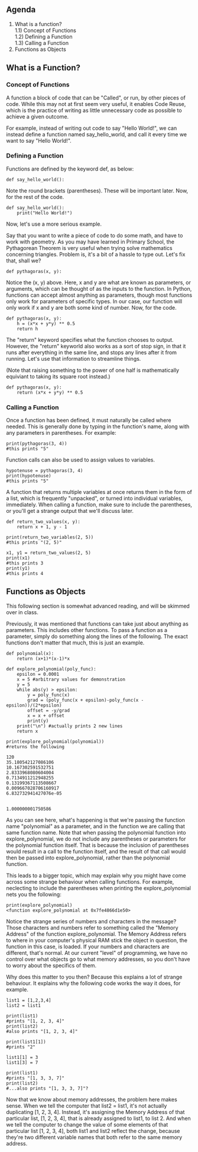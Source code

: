 ## Agenda
1) What is a function?  
	1.1) Concept of Functions  
	1.2) Defining a Function  
	1.3) Calling a Function  
2) Functions as Objects


## What is a Function?

### Concept of Functions
A function a block of code that can be "Called", or run, by other pieces of code. While this may not at first seem very useful, it enables Code Reuse, which is the practice of writing as little unnecessary code as possible to achieve a given outcome.

For example, instead of writing out code to say "Hello World!", we can instead define a function named say_hello_world, and call it every time we want to say "Hello World!".

### Defining a Function
Functions are defined by the keyword def, as below:

`def say_hello_world():`

Note the round brackets (parentheses). These will be important later. Now, for the rest of the code.

```
def say_hello_world():
	print("Hello World!")
```

Now, let's use a more serious example.

Say that you want to write a piece of code to do some math, and have to work with geometry. As you may have learned in Primary School, the Pythagorean Theorem is very useful when trying solve mathematics concerning triangles. Problem is, it's a bit of a hassle to type out. Let's fix that, shall we?

`def pythagoras(x, y):`

Notice the (x, y) above. Here, x and y are what are known as parameters, or arguments, which can be thought of as the inputs to the function. In Python, functions can accept almost anything as parameters, though most functions only work for parameters of specific types. In our case, our function will only work if x and y are both some kind of number. Now, for the code.

```
def pythagoras(x, y):
	h = (x*x + y*y) ** 0.5
	return h
```

The "return" keyword specifies what the function chooses to output. However, the "return" keyworld also works as a sort of stop sign, in that it runs after everything in the same line, and stops any lines after it from running. Let's use that information to streamline things.

(Note that raising something to the power of one half is mathematically equiviant to taking its square root instead.)

```
def pythagoras(x, y):
	return (x*x + y*y) ** 0.5
```

### Calling a Function
Once a function has been defined, it must naturally be called where needed. This is generally done by typing in the function's name, along with any parameters in parentheses. For example:

```
print(pythagoras(3, 4))
#this prints "5"
```

Function calls can also be used to assign values to variables.

```
hypotenuse = pythagoras(3, 4)
print(hypotenuse)
#this prints "5"
```

A function that returns multiple variables at once returns them in the form of a list, which is frequently "unpacked", or turned into individual variables, immediately. When calling a function, make sure to include the parentheses, or you'll get a strange output that we'll discuss later.

```
def return_two_values(x, y):
	return x + 1, y - 1

print(return_two_variables(2, 5))
#this prints "(2, 5)"

x1, y1 = return_two_values(2, 5)
print(x1)
#this prints 3
print(y1)
#this prints 4
```

## Functions as Objects
This following section is somewhat advanced reading, and will be skimmed over in class.

Previously, it was mentioned that functions can take just about anything as parameters. This includes other functions. To pass a function as a parameter, simply do something along the lines of the following. The exact functions don't matter that much, this is just an example.

```
def polynomial(x):
	return (x+1)*(x-1)*x

def explore_polynomial(poly_func):
	epsilon = 0.0001
	x = 5 #arbitrary values for demonstration
	y = 5 
	while abs(y) > epsilon:
		y = poly_func(x)
		grad = (poly_func(x + epsilon)-poly_func(x - epsilon))/(2*epsilon)
		offset = -y/grad
		x = x + offset
		print(y)
	print("\n") #actually prints 2 new lines
	return x
	
print(explore_polynomial(polynomial))
#returns the following

120
35.180542127086106
10.167302591532751
2.8333968080604004
0.7134911212948255
0.13199367113508667
0.009667028706160917
6.832732941427076e-05


1.000000001750586
```

As you can see here, what's happening is that we're passing the function name "polynomial" as a parameter, and in the function we are calling that same function name. Note that when passing the polynomial function into explore_polynomial, we do not include any parentheses or parameters for the polynomial function itself. That is because the inclusion of parentheses would result in a call to the function itself, and the result of that call would then be passed into explore_polynomial, rather than the polynomial function.

This leads to a bigger topic, which may explain why you might have come across some strange behaviour when calling functions. For example, neclecting to include the parentheses when printing the explore_polynomial nets you the following:

```
print(explore_polynomial)
<function explore_polynomial at 0x7fe4866d1e50>
```

Notice the strange series of numbers and characters in the message?
Those characters and numbers refer to something called the "Memory Address" of the function explore_polynomial. The Memory Address refers to where in your computer's physical RAM stick the object in question, the function in this case, is loaded. If your numbers and characters are different, that's normal. At our current "level" of programming, we have no control over what objects go to what memory addresses, so you don't have to worry about the specifics of them.

Why does this matter to you then? Because this explains a lot of strange behaviour. It explains why the following code works the way it does, for example.

```
list1 = [1,2,3,4]
list2 = list1

print(list1)
#prints "[1, 2, 3, 4]"
print(list2)
#also prints "[1, 2, 3, 4]"

print(list1[1])
#prints "2"

list1[1] = 3
list1[3] = 7

print(list1)
#prints "[1, 3, 3, 7]"
print(list2)
#...also prints "[1, 3, 3, 7]"?

```

Now that we know about memory addresses, the problem here makes sense. When we tell the computer that list2 = list1, it's not actually duplicating \[1, 2, 3, 4\]. Instead, it's assigning the Memory Address of that particular list, \[1, 2, 3, 4\], that is already assigned to list1, to list 2. And when we tell the computer to change the value of some elements of that particular list \[1, 2, 3, 4\], both list1 and list2 reflect the change, because they're two different variable names that both refer to the same memory address.